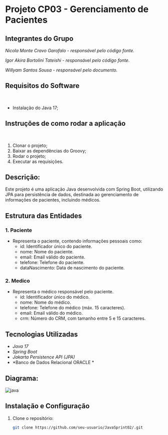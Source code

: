 # Projeto CP03 - Gerenciamento de Pacientes

## Integrantes do Grupo

*Nicola Monte Cravo Garofalo - responsável pelo código fonte.*

*Igor Akira Bortolini Tateishi - responsável pelo código fonte.*

*Willyam Santos Sousa - responsável pelo documento.*

## Requisitos do Software
 
- Instalação do Java 17;
 
## Instruções de como rodar a aplicação
 
1. Clonar o projeto;
2. Baixar as dependências do Groovy;
3. Rodar o projeto;
4. Executar as requisições.

## Descrição:

Este projeto é uma aplicação Java desenvolvida com Spring Boot, utilizando JPA para persistência de dados, destinada ao gerenciamento de informações de pacientes, incluindo médicos. 

## Estrutura das Entidades

### 1. Paciente
- Representa o paciente, contendo informações pessoais como:
  - id: Identificador único do paciente.
  - nome: Nome do paciente.
  - email: Email válido do paciente.
  - telefone: Telefone do paciente.
  - dataNascimento: Data de nascimento do paciente.

### 2. Medico
- Representa o médico responsável pelo paciente.
  - id: Identificador único do médico.
  - nome: Nome do médico.
  - telefone: Telefone do médico (máx. 15 caracteres).
  - email: Email válido do médico.
  - crm: Número do CRM, com tamanho entre 5 e 15 caracteres.

## Tecnologias Utilizadas

- *Java 17*
- *Spring Boot*
- *Jakarta Persistence API (JPA)*
- *Banco de Dados Relacional ORACLE *

## Diagrama:
![java](https://github.com/user-attachments/assets/60264022-3a21-435c-8b27-997127e997cf)

## Instalação e Configuração

1. Clone o repositório:
   ```bash
   git clone https://github.com/seu-usuario/JavaSprint02/.git
